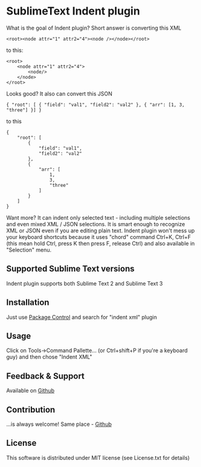 # SublimeText Indent plugin

<p>What is the goal of Indent plugin? Short answer is converting this XML</p>

    <root><node attr="1" attr2="4"><node /></node></root>

<p>to this: </p>

    <root>
        <node attr="1" attr2="4">
		    <node/>
	    </node>
    </root>

<p>Looks good? It also can convert this JSON</p>

    { "root": [ { "field": "val1", "field2": "val2" }, { "arr": [1, 3, "three"] }] }

<p>to this</p>

    {
        "root": [
            {
                "field": "val1",
                "field2": "val2"
            },
            {
                "arr": [
                    1,
                    3,
                    "three"
                ]
            }
        ]
    }
    
<p>Want more? It can indent only selected text - including multiple selections and even mixed XML / JSON selections. It is smart enough to recognize XML or JSON even if you are editing plain text. Indent plugin won't mess up your keyboard shortcuts because it uses "chord" command Ctrl+K, Ctrl+F (this mean hold Ctrl, press K then press F, release Ctrl) and also available in "Selection" menu. </p>

## Supported Sublime Text versions

Indent plugin supports both Sublime Text 2 and Sublime Text 3

## Installation

Just use [Package Control](https://packagecontrol.io/) and search for "indent xml" plugin

## Usage ##

Click on Tools->Command Pallette... (or Ctrl+shift+P if you're a keyboard guy) and then chose "Indent XML"

## Feedback & Support

Available on [Github](https://github.com/alek-sys/sublimetext_indentxml)

## Contribution

...is always welcome! Same place - [Github](https://github.com/alek-sys/sublimetext_indentxml)

## License

This software is distributed under MIT license (see License.txt for details)

